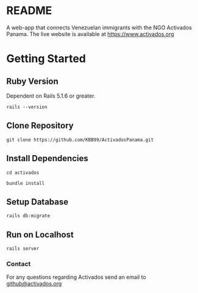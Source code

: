 # README

A web-app that connects Venezuelan immigrants with the NGO Activados Panama. The live website is available at https://www.activados.org

# Getting Started


## Ruby Version
Dependent on Rails 5.1.6 or greater.

```shell
rails --version
```

## Clone Repository

```shell
git clone https://github.com/KBB99/ActivadosPanama.git
```

## Install Dependencies

```shell
cd activados
```

```shell
bundle install
```

## Setup Database

```shell
rails db:migrate
```

## Run on Localhost

```shell
rails server
```

### Contact

For any questions regarding Activados send an email to github@activados.org
